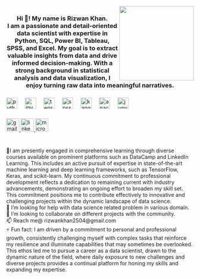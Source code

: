<img align="right" height="200" src="https://miro.medium.com/v2/resize:fit:1400/0*pMExdYngvhLN6GCb.gif"  />

###

<h3 align="center">Hi 👋! My name is Rizwan Khan. <br>I am a passionate and detail-oriented data scientist with expertise in Python, SQL, Power BI, Tableau, SPSS, and Excel. My goal is to extract valuable insights from data and drive informed decision-making. With a strong background in statistical analysis and data visualization, I enjoy turning raw data into meaningful narratives.</h3>

###

<div align="left">
  <img src="https://cdn.jsdelivr.net/gh/devicons/devicon/icons/python/python-original.svg" height="30" alt="python logo"  />
  <img width="12" />
  <img src="https://cdn.jsdelivr.net/gh/devicons/devicon/icons/mysql/mysql-original.svg" height="30" alt="mysql logo"  />
  <img width="12" />
  <img src="https://cdn.jsdelivr.net/gh/devicons/devicon/icons/tensorflow/tensorflow-original.svg" height="30" alt="tensorflow logo"  />
  <img width="12" />
  <img src="https://cdn.jsdelivr.net/gh/devicons/devicon/icons/spss/spss-original.svg" height="30" alt="spss logo"  />
  <img width="12" />
  <img src="https://cdn.jsdelivr.net/gh/devicons/devicon/icons/kaggle/kaggle-original-wordmark.svg" height="30" alt="kaggle logo"  />
  <img width="12" />
  <img src="https://cdn.jsdelivr.net/gh/devicons/devicon/icons/anaconda/anaconda-original.svg" height="30" alt="anaconda logo"  />
  <img width="12" />
  <img src="https://cdn.jsdelivr.net/gh/devicons/devicon/icons/jupyter/jupyter-original.svg" height="30" alt="jupyter logo"  />
</div>

###

<div align="left">
  <a href="rizwankhan2504@gmail.com" target="_blank">
    <img src="https://img.shields.io/static/v1?message=Gmail&logo=gmail&label=&color=D14836&logoColor=white&labelColor=&style=for-the-badge" height="35" alt="gmail logo"  />
  </a>
  <a href="www.linkedin.com/in/ rizwan-rafique-khan" target="_blank">
    <img src="https://img.shields.io/static/v1?message=LinkedIn&logo=linkedin&label=&color=0077B5&logoColor=white&labelColor=&style=for-the-badge" height="35" alt="linkedin logo"  />
  </a>
  <a href="rizwankhan5588@outlook.com" target="_blank">
    <img src="https://img.shields.io/static/v1?message=Outlook&logo=microsoft-outlook&label=&color=0078D4&logoColor=white&labelColor=&style=for-the-badge" height="35" alt="microsoft-outlook logo"  />
  </a>
</div>

###

<p align="left"><br>🌱I am presently engaged in comprehensive learning through diverse courses available on prominent platforms such as DataCamp and LinkedIn Learning. This includes an active pursuit of expertise in state-of-the-art machine learning and deep learning frameworks, such as TensorFlow, Keras, and scikit-learn. My continuous commitment to professional development reflects a dedication to remaining current with industry advancements, demonstrating an ongoing effort to broaden my skill set. This commitment positions me to contribute effectively to innovative and challenging projects within the dynamic landscape of data science.<br>🤝 I’m looking for help with data science related problem in various domain.<br>👯 I’m looking to collaborate on different projects with the community.<br>📫 Reach me@ rizwankhan2504@gmail.com<br>⚡ Fun fact: I am driven by a commitment to personal and professional growth, consistently challenging myself with complex tasks that reinforce my resilience and illuminate capabilities that may sometimes be overlooked. This ethos led me to pursue a career as a data scientist, drawn to the dynamic nature of the field, where daily exposure to new challenges and diverse projects provides a continual platform for honing my skills and expanding my expertise.</p>

###
